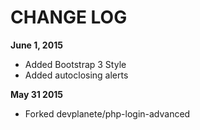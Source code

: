 # CHANGE LOG

**June 1, 2015**
- Added Bootstrap 3 Style
- Added autoclosing alerts

**May 31 2015**
- Forked devplanete/php-login-advanced